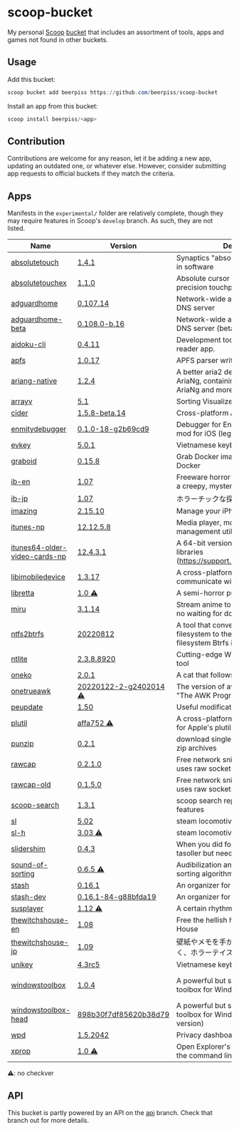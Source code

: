 # scoop-bucket

My personal [Scoop](https://github.com/ScoopInstaller/Scoop) [bucket](https://github.com/lukesampson/scoop/wiki/Buckets) that includes an assortment of tools, apps and games not found in other buckets.

## Usage
Add this bucket:
```powershell
scoop bucket add beerpiss https://github.com/beerpiss/scoop-bucket
```

Install an app from this bucket:
```powershell
scoop install beerpiss/<app>
```

## Contribution
Contributions are welcome for any reason, let it be adding a new app, updating an outdated one, or whatever else. However, consider submitting app requests to official buckets if they match the criteria.

## Apps
Manifests in the `experimental/` folder are relatively complete, though they may require features in Scoop's `develop` branch. As such, they are not listed.

<!-- <apps> -->
<!-- The following table was inserted by makeindex.py -->
<!-- Your edits will be lost the next time makeindex.py is run -->
|Name|Version|Description|License|
|----|-------|-----------|-------|
|[absolutetouch](https://github.com/apsun/AbsoluteTouch "https://github.com/apsun/AbsoluteTouch")|[1.4.1](https://github.com/apsun/AbsoluteTouch "https://github.com/apsun/AbsoluteTouch")|Synaptics "absolute mode" emulation in software|[MIT](https://spdx.org/licenses/MIT "https://spdx.org/licenses/MIT")|
|[absolutetouchex](https://github.com/apsun/AbsoluteTouchEx "https://github.com/apsun/AbsoluteTouchEx")|[1.1.0](https://github.com/apsun/AbsoluteTouchEx "https://github.com/apsun/AbsoluteTouchEx")|Absolute cursor movements on precision touchpads|[MIT](https://spdx.org/licenses/MIT "https://spdx.org/licenses/MIT")|
|[adguardhome](https://github.com/AdguardTeam/AdGuardHome "https://github.com/AdguardTeam/AdGuardHome")|[0.107.14](https://github.com/AdguardTeam/AdGuardHome "https://github.com/AdguardTeam/AdGuardHome")|Network-wide ads & trackers blocking DNS server|[GPL-3.0-or-later](https://spdx.org/licenses/GPL-3.0-or-later "https://spdx.org/licenses/GPL-3.0-or-later")|
|[adguardhome-beta](https://github.com/AdguardTeam/AdGuardHome "https://github.com/AdguardTeam/AdGuardHome")|[0.108.0-b.16](https://github.com/AdguardTeam/AdGuardHome/releases "https://github.com/AdguardTeam/AdGuardHome/releases")|Network-wide ads & trackers blocking DNS server (beta version)|[GPL-3.0-or-later](https://spdx.org/licenses/GPL-3.0-or-later "https://spdx.org/licenses/GPL-3.0-or-later")|
|[aidoku-cli](https://github.com/Aidoku/aidoku-cli "https://github.com/Aidoku/aidoku-cli")|[0.4.11](https://github.com/Aidoku/aidoku-cli "https://github.com/Aidoku/aidoku-cli")|Development tools for Aidoku, a manga reader app.|[0BSD](https://github.com/Aidoku/aidoku-cli/blob/trunk/LICENSE "https://github.com/Aidoku/aidoku-cli/blob/trunk/LICENSE")|
|[apfs](https://github.com/blacktop/go-apfs "https://github.com/blacktop/go-apfs")|[1.0.17](https://github.com/blacktop/go-apfs "https://github.com/blacktop/go-apfs")|APFS parser written in pure Go|[Apache-2.0](https://github.com/blacktop/go-apfs/blob/main/LICENSE "https://github.com/blacktop/go-apfs/blob/main/LICENSE")|
|[ariang-native](https://github.com/mayswind/AriaNg-Native "https://github.com/mayswind/AriaNg-Native")|[1.2.4](https://github.com/mayswind/AriaNg-Native "https://github.com/mayswind/AriaNg-Native")|A better aria2 desktop frontend than AriaNg, containing all features of AriaNg and more features for desktop.|[MIT](https://spdx.org/licenses/MIT "https://spdx.org/licenses/MIT")|
|[arrayv](https://github.com/Gaming32/ArrayV "https://github.com/Gaming32/ArrayV")|[5.1](https://github.com/Gaming32/ArrayV "https://github.com/Gaming32/ArrayV")|Sorting Visualizer/Audiolizer|[MIT](https://github.com/Gaming32/ArrayV/blob/main/LICENSE "https://github.com/Gaming32/ArrayV/blob/main/LICENSE")|
|[cider](https://cider.sh "https://cider.sh")|[1.5.8-beta.14](https://github.com/ciderapp/cider-releases/releases "https://github.com/ciderapp/cider-releases/releases")|Cross-platform Apple Music client|[AGPL-3.0-or-later](https://spdx.org/licenses/AGPL-3.0-or-later "https://spdx.org/licenses/AGPL-3.0-or-later")|
|[enmitydebugger](https://github.com/beerpiss/enmitydebugger "https://github.com/beerpiss/enmitydebugger")|[0.1.0-18-g2b69cd9](https://github.com/beerpiss/enmitydebugger/releases "https://github.com/beerpiss/enmitydebugger/releases")|Debugger for Enmity, a Discord client mod for iOS (legacy version)|Unknown|
|[evkey](https://evkeyvn.com/ "https://evkeyvn.com/")|[5.0.1](https://evkeyvn.com/ "https://evkeyvn.com/")|Vietnamese keyboard|Unknown|
|[graboid](https://github.com/blacktop/graboid "https://github.com/blacktop/graboid")|[0.15.8](https://github.com/blacktop/graboid "https://github.com/blacktop/graboid")|Grab Docker images without installing Docker|[MIT](https://github.com/blacktop/graboid/blob/main/LICENSE "https://github.com/blacktop/graboid/blob/main/LICENSE")|
|[ib-en](https://vgperson.com/games/ib.htm "https://vgperson.com/games/ib.htm")|[1.07](https://vgperson.com/games/ib.htm "https://vgperson.com/games/ib.htm")|Freeware horror adventure game set in a creepy, mysterious art gallery|[Freeware](https://en.wikipedia.org/wiki/Freeware "https://en.wikipedia.org/wiki/Freeware")|
|[ib-jp](http://kouri.kuchinawa.com/game_01.html "http://kouri.kuchinawa.com/game_01.html")|[1.07](http://kouri.kuchinawa.com/game_01.html "http://kouri.kuchinawa.com/game_01.html")|ホラーチックな探索型アドベンチャー。|[Freeware](https://en.wikipedia.org/wiki/Freeware "https://en.wikipedia.org/wiki/Freeware")|
|[imazing](https://imazing.com/ "https://imazing.com/")|[2.15.10](https://downloads.imazing.com/com.DigiDNA.iMazing2Windows.xml "https://downloads.imazing.com/com.DigiDNA.iMazing2Windows.xml")|Manage your iPhone. Your way.|[Proprietary](https://en.m.wikipedia.org/wiki/Software_license#Proprietary_software_licenses "https://en.m.wikipedia.org/wiki/Software_license#Proprietary_software_licenses")|
|[itunes-np](https://www.apple.com/itunes/ "https://www.apple.com/itunes/")|[12.12.5.8](https://scoop.beerpsi.me/itunes?os=windows&type=x64 "https://scoop.beerpsi.me/itunes?os=windows&type=x64")|Media player, mobile device management utility, iTunes Store client|[Proprietary](https://en.m.wikipedia.org/wiki/Software_license#Proprietary_software_licenses "https://en.m.wikipedia.org/wiki/Software_license#Proprietary_software_licenses")|
|[itunes64-older-video-cards-np](https://www.apple.com/itunes/ "https://www.apple.com/itunes/")|[12.4.3.1](https://scoop.beerpsi.me/itunes?os=windows&type=older_video_cards "https://scoop.beerpsi.me/itunes?os=windows&type=older_video_cards")|A 64-bit version of iTunes with 32-bit libraries (https://support.apple.com/kb/DL1816)|[Proprietary](https://en.m.wikipedia.org/wiki/Software_license#Proprietary_software_licenses "https://en.m.wikipedia.org/wiki/Software_license#Proprietary_software_licenses")|
|[libimobiledevice](https://github.com/libimobiledevice-win32/imobiledevice-net "https://github.com/libimobiledevice-win32/imobiledevice-net")|[1.3.17](https://github.com/libimobiledevice-win32/imobiledevice-net/releases "https://github.com/libimobiledevice-win32/imobiledevice-net/releases")|A cross-platform protocol library to communicate with iOS devices|[LGPL-2.1-or-later](https://spdx.org/licenses/LGPL-2.1-or-later "https://spdx.org/licenses/LGPL-2.1-or-later")|
|[libretta](https://vgperson.com/games/libretta.htm "https://vgperson.com/games/libretta.htm")|[1.0 ⚠](https://vgperson.com/games/libretta.htm "https://vgperson.com/games/libretta.htm")|A semi-horror puzzle-adventure game.|[Freeware](https://en.wikipedia.org/wiki/Freeware "https://en.wikipedia.org/wiki/Freeware")|
|[miru](https://github.com/ThaUnknown/miru "https://github.com/ThaUnknown/miru")|[3.1.14](https://github.com/ThaUnknown/miru "https://github.com/ThaUnknown/miru")|Stream anime torrents, real-time with no waiting for downloads|[GPL-3.0-or-later](https://spdx.org/licenses/GPL-3.0-or-later "https://spdx.org/licenses/GPL-3.0-or-later")|
|[ntfs2btrfs](https://github.com/maharmstone/ntfs2btrfs "https://github.com/maharmstone/ntfs2btrfs")|[20220812](https://github.com/maharmstone/ntfs2btrfs "https://github.com/maharmstone/ntfs2btrfs")|A tool that converts Microsoft's NTFS filesystem to the open-source filesystem Btrfs in-place|[GPL-2.0-or-later](https://spdx.org/licenses/GPL-2.0-or-later "https://spdx.org/licenses/GPL-2.0-or-later")|
|[ntlite](https://www.ntlite.com/ "https://www.ntlite.com/")|[2.3.8.8920](https://www.ntlite.com/download/ "https://www.ntlite.com/download/")|Cutting-edge Windows configuration tool|[Proprietary](https://en.m.wikipedia.org/wiki/Software_license#Proprietary_software_licenses "https://en.m.wikipedia.org/wiki/Software_license#Proprietary_software_licenses")|
|[oneko](https://glreno.github.io/oneko/ "https://glreno.github.io/oneko/")|[2.0.1](https://api.github.com/repos/glreno/oneko/tags "https://api.github.com/repos/glreno/oneko/tags")|A cat that follows your mouse pointer|[Unlicense](https://spdx.org/licenses/Unlicense "https://spdx.org/licenses/Unlicense")|
|[onetrueawk](https://github.com/onetrueawk/awk "https://github.com/onetrueawk/awk")|[20220122-2-g2402014 ⚠](https://github.com/onetrueawk/awk "https://github.com/onetrueawk/awk")|The version of awk as described in "The AWK Programming Language"|[MIT-like](https://github.com/onetrueawk/awk/blob/master/LICENSE "https://github.com/onetrueawk/awk/blob/master/LICENSE")|
|[peupdate](https://bytepointer.com/tools/index.htm#peupdate "https://bytepointer.com/tools/index.htm#peupdate")|[1.50](https://bytepointer.com/tools/peupdate_changelist.htm "https://bytepointer.com/tools/peupdate_changelist.htm")|Useful modification to PE executables|[Freeware](https://bytepointer.com/tools/index.htm "https://bytepointer.com/tools/index.htm")|
|[plutil](https://github.com/withgraphite/plutil "https://github.com/withgraphite/plutil")|[affa752 ⚠](https://github.com/withgraphite/plutil "https://github.com/withgraphite/plutil")|A cross-platform, drop-in replacement for Apple's plutil and PlistBuddy|[BSD-3-Clause](https://github.com/withgraphite/plutil/blob/master/LICENSE "https://github.com/withgraphite/plutil/blob/master/LICENSE")|
|[punzip](https://github.com/blacktop/partialzip "https://github.com/blacktop/partialzip")|[0.2.1](https://github.com/blacktop/partialzip "https://github.com/blacktop/partialzip")|download single files from inside online zip archives|[MIT](https://github.com/blacktop/partialzip/blob/master/LICENSE "https://github.com/blacktop/partialzip/blob/master/LICENSE")|
|[rawcap](https://www.netresec.com/?page=RawCap "https://www.netresec.com/?page=RawCap")|[0.2.1.0](https://www.netresec.com/?page=RawCap "https://www.netresec.com/?page=RawCap")|Free network sniffer for Windows that uses raw sockets|[Freeware](https://www.netresec.com/?page=RawCap#:~:text=License "https://www.netresec.com/?page=RawCap#:~:text=License")|
|[rawcap-old](https://www.netresec.com/?page=RawCap "https://www.netresec.com/?page=RawCap")|[0.1.5.0](https://www.netresec.com/?page=RawCap "https://www.netresec.com/?page=RawCap")|Free network sniffer for Windows that uses raw sockets (old version)|[Freeware](https://www.netresec.com/?page=RawCap#:~:text=License "https://www.netresec.com/?page=RawCap#:~:text=License")|
|[scoop-search](https://github.com/beerpiss/scoop-search "https://github.com/beerpiss/scoop-search")|[1.3.1](https://github.com/beerpiss/scoop-search "https://github.com/beerpiss/scoop-search")|scoop search replacement with extra features|[MIT](https://spdx.org/licenses/MIT "https://spdx.org/licenses/MIT")|
|[sl](https://github.com/mtoyoda/sl "https://github.com/mtoyoda/sl")|[5.02](https://github.com/mtoyoda/sl "https://github.com/mtoyoda/sl")|steam locomotive|[0BSD-like](https://github.com/mtoyoda/sl/blob/master/LICENSE "https://github.com/mtoyoda/sl/blob/master/LICENSE")|
|[sl-h](https://packages.debian.org/stretch/sl "https://packages.debian.org/stretch/sl")|[3.03 ⚠](https://packages.debian.org/stretch/sl "https://packages.debian.org/stretch/sl")|steam locomotive but longer|[0BSD-like](https://github.com/mtoyoda/sl/blob/master/LICENSE "https://github.com/mtoyoda/sl/blob/master/LICENSE")|
|[slidershim](https://github.com/4yn/slidershim "https://github.com/4yn/slidershim")|[0.4.3](https://github.com/4yn/slidershim "https://github.com/4yn/slidershim")|When you did fork out the $300 for a tasoller but need a saner way to use it|[MIT](https://spdx.org/licenses/MIT "https://spdx.org/licenses/MIT")|
|[sound-of-sorting](https://panthema.net/2013/sound-of-sorting/ "https://panthema.net/2013/sound-of-sorting/")|[0.6.5 ⚠](https://panthema.net/2013/sound-of-sorting/ "https://panthema.net/2013/sound-of-sorting/")|Audibilization and visualization of sorting algorithms|[GPL-3.0-or-later](https://spdx.org/licenses/GPL-3.0-or-later "https://spdx.org/licenses/GPL-3.0-or-later")|
|[stash](https://stashapp.cc "https://stashapp.cc")|[0.16.1](https://stashapp.cc "https://stashapp.cc")|An organizer for your porn.|[AGPL-3.0-only](https://spdx.org/licenses/AGPL-3.0-only "https://spdx.org/licenses/AGPL-3.0-only")|
|[stash-dev](https://stashapp.cc "https://stashapp.cc")|[0.16.1-84-g88bfda19](https://github.com/stashapp/stash/releases/tag/latest_develop "https://github.com/stashapp/stash/releases/tag/latest_develop")|An organizer for your porn.|[AGPL-3.0-only](https://spdx.org/licenses/AGPL-3.0-only "https://spdx.org/licenses/AGPL-3.0-only")|
|[susplayer](https://twitter.com/suspinfo "https://twitter.com/suspinfo")|[1.12 ⚠](https://twitter.com/suspinfo "https://twitter.com/suspinfo")|A certain rhythm game clone|[Freeware](https://en.wikipedia.org/wiki/Freeware "https://en.wikipedia.org/wiki/Freeware")|
|[thewitchshouse-en](https://vgperson.com/games/witchhouse.htm "https://vgperson.com/games/witchhouse.htm")|[1.08](https://vgperson.com/games/witchhouse.htm "https://vgperson.com/games/witchhouse.htm")|Free the hellish halls of The Witch's House|[Freeware](https://en.wikipedia.org/wiki/Freeware "https://en.wikipedia.org/wiki/Freeware")|
|[thewitchshouse-jp](http://majonoie.karou.jp "http://majonoie.karou.jp")|[1.09](http://majonoie.karou.jp "http://majonoie.karou.jp")|壁紙やメモを手がかりに謎を解いていく、ホラーテイストなゲームです。|[Freeware](https://en.wikipedia.org/wiki/Freeware "https://en.wikipedia.org/wiki/Freeware")|
|[unikey](https://unikey.org "https://unikey.org")|[4.3rc5](https://unikey.org "https://unikey.org")|Vietnamese keyboard|[GPL-2.0-only](https://spdx.org/licenses/GPL-2.0-only "https://spdx.org/licenses/GPL-2.0-only")|
|[windowstoolbox](https://github.com/WinTweakers/WindowsToolbox "https://github.com/WinTweakers/WindowsToolbox")|[1.0.4](https://github.com/WinTweakers/WindowsToolbox "https://github.com/WinTweakers/WindowsToolbox")|A powerful but simple, easy to use toolbox for Windows 10/11|[MIT](https://spdx.org/licenses/MIT "https://spdx.org/licenses/MIT")/[Beerware](https://spdx.org/licenses/Beerware "https://spdx.org/licenses/Beerware")|
|[windowstoolbox-head](https://github.com/WinTweakers/WindowsToolbox "https://github.com/WinTweakers/WindowsToolbox")|[898b30f7df85620b38d79](https://api.github.com/repos/WinTweakers/WindowsToolbox/git/refs "https://api.github.com/repos/WinTweakers/WindowsToolbox/git/refs")|A powerful but simple, easy to use toolbox for Windows 10/11 (HEAD version)|[MIT](https://spdx.org/licenses/MIT "https://spdx.org/licenses/MIT")/[Beerware](https://spdx.org/licenses/Beerware "https://spdx.org/licenses/Beerware")|
|[wpd](https://wpd.app "https://wpd.app")|[1.5.2042](https://wpd.app "https://wpd.app")|Privacy dashboard for Windows|[Freeware](https://en.wikipedia.org/wiki/Freeware "https://en.wikipedia.org/wiki/Freeware")|
|[xprop](https://bytepointer.com/tools/index.htm#xprop "https://bytepointer.com/tools/index.htm#xprop")|[1.0 ⚠](https://bytepointer.com/tools/index.htm#xprop "https://bytepointer.com/tools/index.htm#xprop")|Open Explorer's properties dialog from the command line|[Freeware](https://bytepointer.com/tools/index.htm "https://bytepointer.com/tools/index.htm")|
<!-- </apps> -->

⚠: no checkver

## API
This bucket is partly powered by an API on the [api](https://github.com/beerpiss/scoop-bucket/tree/api) branch. Check that branch out for more details.
